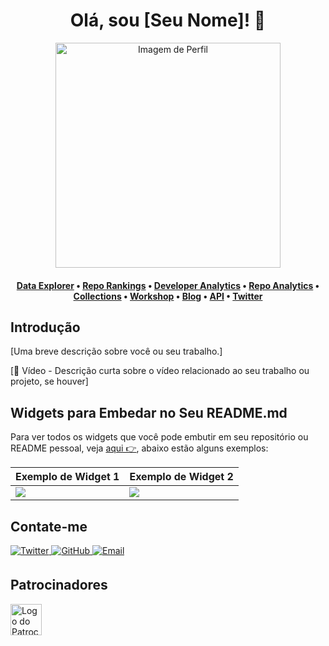<h1 align="center">Olá, sou [Seu Nome]! 👋</h1>

<div align="center">
  <img src="[Sua Imagem de Perfil ou Banner]" height="360" alt="Imagem de Perfil">
</div>

<h4 align="center">
  <b><a href="[Seu Link de Data Explorer]">Data Explorer</a></b> •
  <b><a href="[Seu Link de Repo Rankings]">Repo Rankings</a></b> •
  <b><a href="[Seu Link de Developer Analytics]">Developer Analytics</a></b> •
  <a href="[Seu Link de Repo Analytics]">Repo Analytics</a> •
  <a href="[Seu Link de Collections]">Collections</a> •
  <a href="[Seu Link de Workshop]">Workshop</a> •
  <a href="[Seu Link de Blog]">Blog</a> •
  <a href="[Seu Link de API]">API</a> •
  <a href="[Seu Link de Twitter]">Twitter</a>
</h4>

## Introdução

[Uma breve descrição sobre você ou seu trabalho.]

[🎦 Vídeo - Descrição curta sobre o vídeo relacionado ao seu trabalho ou projeto, se houver]

## Widgets para Embedar no Seu README.md

Para ver todos os widgets que você pode embutir em seu repositório ou README pessoal, veja [aqui 👉](https://next.ossinsight.io/widgets?utm_source=github&utm_medium=referral), abaixo estão alguns exemplos:

| Exemplo de Widget 1 | Exemplo de Widget 2 |
| ----------- | ----------- |
|<img src="https://next.ossinsight.io/widgets/official/compose-activity-trends/thumbnail.png?repo_id=[Seu Repositório]&image_size=auto" />|<img src="https://next.ossinsight.io/widgets/official/compose-last-28-days-collaborative-productivity/thumbnail.png?repo_id=[Seu Repositório]&image_size=auto" />|

<!-- Adicione mais exemplos de widgets se necessário -->

## Contate-me

<a href="https://twitter.com/[Seu Twitter]" target="_blank">
  <img src="https://img.shields.io/badge/twitter-%2300acee.svg?color=1DA1F2&style=for-the-badge&logo=twitter&logoColor=white" alt="Twitter" style="margin-bottom: 5px;">
</a>

<a href="https://github.com/[Seu GitHub]" target="_blank">
  <img src="https://img.shields.io/badge/github-%2300acee.svg?color=181717&style=for-the-badge&logo=github&logoColor=white" alt="GitHub" style="margin-bottom: 5px;">
</a>

<a href="mailto:[Seu Email]" target="_blank">
  <img src="https://img.shields.io/badge/gmail-%2300acee.svg?color=EA4335&style=for-the-badge&logo=gmail&logoColor=white" alt="Email" style="margin-bottom: 5px;">
</a>

## Patrocinadores

<a href="[Link do Seu Patrocinador ou Projeto]" target="_blank">
  <img src="[Logo do Patrocinador ou Projeto]" height="50" alt="Logo do Patrocinador">
</a>
